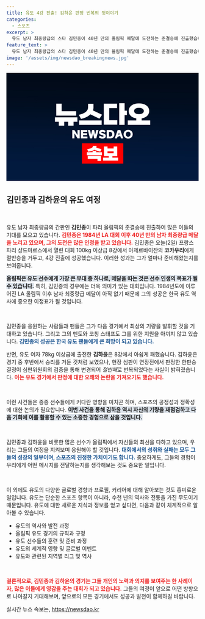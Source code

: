 ```yaml
---
title: 유도 4강 진출! 김하윤 판정 번복의 뒷이야기
categories:
  - 스포츠
excerpt: >
  유도 남자 최중량급의 스타 김민종이 40년 만의 올림픽 메달에 도전하는 준결승에 진출했습니다! 아제르바이잔과의 8강에서 절반승을 거두고 극적인 승리를 이끌어냈습니다. 반면, 김하윤은 아쉬운 패배로 잠시 대회에서 물러났습니다.
feature_text: >
  유도 남자 최중량급의 스타 김민종이 40년 만의 올림픽 메달에 도전하는 준결승에 진출했습니다! 아제르바이잔과의 8강에서 절반승을 거두고 극적인 승리를 이끌어냈습니다. 반면, 김하윤은 아쉬운 패배로 잠시 대회에서 물러났습니다.
image: '/assets/img/newsdao_breakingnews.jpg'
---
```


<p><img src="/assets/img/newsdao_breakingnews.jpg" alt="implanttips 속보" /></p>

<h2 data-ke-size="size26">김민종과 김하윤의 유도 여정</h2>

<p data-ke-size="size16">&nbsp;</p>

<p>유도 남자 최중량급의 간판인 <strong>김민종</strong>이 파리 올림픽의 준결승에 진출하여 많은 이들의 기대를 모으고 있습니다. <b><span style="color: #ee2323;">김민종은 1984년 LA 대회 이후 40년 만의 남자 최중량급 메달을 노리고 있으며, 그의 도전은 많은 인정을 받고 있습니다.</span></b> 김민종은 오늘(2일) 프랑스 파리 샹드마르스에서 열린 대회 100kg 이상급 8강에서 아제르바이잔의 <strong>코카우리</strong>에게 절반승을 거두고, 4강 진출에 성공했습니다. 이러한 성과는 그가 얼마나 준비해왔는지를 보여줍니다. </p>

<p><b><span style="background-color: #21538527;">올림픽은 유도 선수에게 가장 큰 무대 중 하나로, 메달을 따는 것은 선수 인생의 목표가 될 수 있습니다.</span></b> 특히, 김민종의 경우에는 더욱 의미가 있는 대회입니다. 1984년도에 이루어진 LA 올림픽 이후 남자 최중량급 메달이 아직 없기 때문에 그의 성공은 한국 유도 역사에 중요한 이정표가 될 것입니다.</p>

<p data-ke-size="size16">&nbsp;</p>

<p>김민종을 응원하는 사람들과 팬들은 그가 다음 경기에서 최상의 기량을 발휘할 것을 기대하고 있습니다. 그리고 그의 멘토와 코칭 스태프도 그를 위한 지원을 아끼지 않고 있습니다. <b><span style="color: #1a5490;">김민종의 성공은 한국 유도 팬들에게 큰 희망이 되고 있습니다.</span></b> </p>

<p>반면, 유도 여자 78kg 이상급에 출전한 <strong>김하윤</strong>은 8강에서 아쉽게 패했습니다. 김하윤은 경기 중 후반에서 승리를 거둔 것처럼 보였으나, 현장 심판이 연장전에서 판정한 한판승 결정이 심판위원회의 검증을 통해 변경되어 <em>절반패</em>로 번복되었다는 사실이 밝혀졌습니다. <b><span style="color: #ee2323;">이는 유도 경기에서 판정에 대한 오해와 논란을 가져오기도 했습니다.</span></b> </p>

<p data-ke-size="size16">&nbsp;</p>

<p>이런 사건들은 종종 선수들에게 커다란 영향을 미치곤 하며, 스포츠의 공정성과 정확성에 대한 논의가 필요합니다. <b><span style="background-color: #21538527;">이번 사건을 통해 김하윤 역시 자신의 기량을 재점검하고 다음 기회에 이를 활용할 수 있는 소중한 경험으로 삼을 것입니다.</span></b> </p>

<p data-ke-size="size16">&nbsp;</p>

<p>김민종과 김하윤을 비롯한 많은 선수가 올림픽에서 자신들의 최선을 다하고 있으며, 우리는 그들의 여정을 지켜보며 응원해야 할 것입니다. <b><span style="color: #1a5490;">대회에서의 성취와 실패는 모두 그들의 성장의 일부이며, 스포츠의 진정한 가치이기도 합니다.</span></b> 중요하게도, 그들의 경험이 우리에게 어떤 메시지를 전달하는지를 생각해보는 것도 중요한 일입니다. </p>

<p data-ke-size="size16">&nbsp;</p>

<p>이 외에도 유도의 다양한 글로벌 경향과 프로필, 커리어에 대해 알아보는 것도 흥미로운 일입니다. 유도는 단순한 스포츠 항목이 아니라, 수천 년의 역사와 전통을 가진 무도이기 때문입니다. 유도에 대한 새로운 지식과 정보를 얻고 싶다면, 다음과 같이 체계적으로 알아볼 수 있습니다. </p>

<ul>
    <li>유도의 역사와 발전 과정</li>
    <li>올림픽 유도 경기의 규칙과 규정</li>
    <li>유도 선수들의 훈련 및 준비 과정</li>
    <li>유도의 세계적 영향 및 글로벌 이벤트</li>
    <li>유도와 관련된 지역별 리그 및 역사</li>
</ul>

<p data-ke-size="size16">&nbsp;</p>

<p><b><span style="color: #ee2323;">결론적으로, 김민종과 김하윤의 경기는 그들 개인의 노력과 의지를 보여주는 한 사례이자, 많은 이들에게 영감을 주는 대회가 되고 있습니다.</span></b> 그들의 여정이 앞으로 어떤 방향으로 나아갈지 기대해보며, 앞으로의 모든 경기에서도 성공과 발전이 함께하길 바랍니다.</p>
실시간 뉴스 속보는, <a href="https://newsdao.kr" rel="dofollow">https://newsdao.kr</a>


